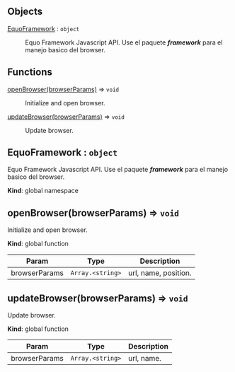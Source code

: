 ## Objects

<dl>
<dt><a href="#EquoFramework">EquoFramework</a> : <code>object</code></dt>
<dd><p>Equo Framework Javascript API.
Use el paquete <strong><em>framework</em></strong>  para el manejo basico del browser.</p>
</dd>
</dl>

## Functions

<dl>
<dt><a href="#openBrowser">openBrowser(browserParams)</a> ⇒ <code>void</code></dt>
<dd><p>Initialize and open browser.</p>
</dd>
<dt><a href="#updateBrowser">updateBrowser(browserParams)</a> ⇒ <code>void</code></dt>
<dd><p>Update browser.</p>
</dd>
</dl>

<a name="EquoFramework"></a>

## EquoFramework : <code>object</code>
Equo Framework Javascript API.
Use el paquete ***framework***  para el manejo basico del browser.

**Kind**: global namespace  
<a name="openBrowser"></a>

## openBrowser(browserParams) ⇒ <code>void</code>
Initialize and open browser.

**Kind**: global function  

| Param | Type | Description |
| --- | --- | --- |
| browserParams | <code>Array.&lt;string&gt;</code> | url, name, position. |

<a name="updateBrowser"></a>

## updateBrowser(browserParams) ⇒ <code>void</code>
Update browser.

**Kind**: global function  

| Param | Type | Description |
| --- | --- | --- |
| browserParams | <code>Array.&lt;string&gt;</code> | url, name. |

